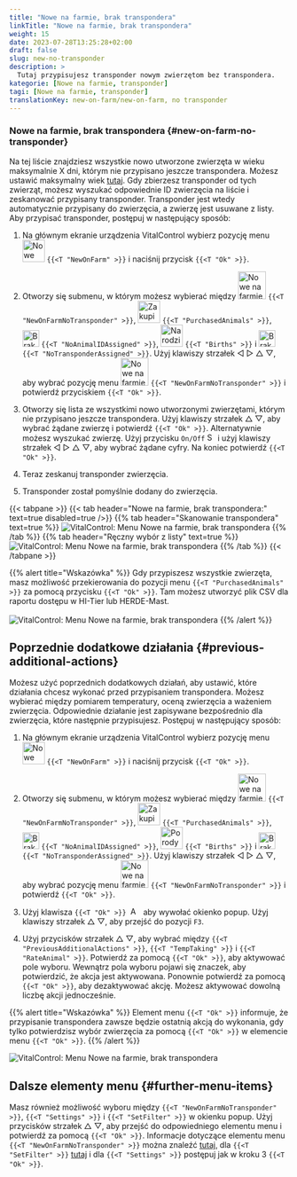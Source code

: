 ```yaml
---
title: "Nowe na farmie, brak transpondera"
linkTitle: "Nowe na farmie, brak transpondera"
weight: 15
date: 2023-07-28T13:25:28+02:00
draft: false
slug: new-no-transponder
description: >
  Tutaj przypisujesz transponder nowym zwierzętom bez transpondera.
kategorie: [Nowe na farmie, transponder]
tagi: [Nowe na farmie, transponder]
translationKey: new-on-farm/new-on-farm, no transponder
---
```

### Nowe na farmie, brak transpondera {#new-on-farm-no-transponder}

Na tej liście znajdziesz wszystkie nowo utworzone zwierzęta w wieku maksymalnie X dni, którym nie przypisano jeszcze transpondera. Możesz ustawić maksymalny wiek [tutaj](/en/docs/settings/animal-registration/#set-default-values). Gdy zbierzesz transponder od tych zwierząt, możesz wyszukać odpowiednie ID zwierzęcia na liście i zeskanować przypisany transponder. Transponder jest wtedy automatycznie przypisany do zwierzęcia, a zwierzę jest usuwane z listy. Aby przypisać transponder, postępuj w następujący sposób:

1. Na głównym ekranie urządzenia VitalControl wybierz pozycję menu <img src="/icons/main/new-on-farm.svg" width="40" align="bottom" alt="Nowe na farmie" /> `{{<T "NewOnFarm" >}}` i naciśnij przycisk `{{<T "Ok" >}}`.

2. Otworzy się submenu, w którym możesz wybierać między <img src="/icons/registration/new-on-farm-no-transponder.svg" width="50" align="bottom" alt="Nowe na farmie, brak transpondera" /> `{{<T "NewOnFarmNoTransponder" >}}`, <img src="/icons/main/new-on-farm.svg" width="40" align="bottom" alt="Zakupione zwierzęta" /> `{{<T "PurchasedAnimals" >}}`, <img src="/icons/registration/no-eartag-number.svg" width="30" align="bottom" alt="Brak krajowego ID zwierzęcia" /> `{{<T "NoAnimalIDAssigned" >}}`, <img src="/icons/main/births.svg" width="40" align="bottom" alt="Narodziny" /> `{{<T "Births" >}}` i <img src="/icons/registration/no-transponder.svg" width="30" align="bottom" alt="Brak przypisanego transpondera" /> `{{<T "NoTransponderAssigned" >}}`. Użyj klawiszy strzałek ◁ ▷ △ ▽, aby wybrać pozycję menu <img src="/icons/registration/new-on-farm-no-transponder.svg" width="50" align="bottom" alt="Nowe na farmie, brak transpondera" /> `{{<T "NewOnFarmNoTransponder" >}}` i potwierdź przyciskiem `{{<T "Ok" >}}`.

3. Otworzy się lista ze wszystkimi nowo utworzonymi zwierzętami, którym nie przypisano jeszcze transpondera. Użyj klawiszy strzałek △ ▽, aby wybrać żądane zwierzę i potwierdź `{{<T "Ok" >}}`. Alternatywnie możesz wyszukać zwierzę. Użyj przycisku `On/Off` <img src="/icons/footer/search.svg" width="15" align="bottom" alt="Search" /> i użyj klawiszy strzałek ◁ ▷ △ ▽, aby wybrać żądane cyfry. Na koniec potwierdź `{{<T "Ok" >}}`.

4. Teraz zeskanuj transponder zwierzęcia.

5. Transponder został pomyślnie dodany do zwierzęcia.

{{< tabpane >}}
{{< tab header="Nowe na farmie, brak transpondera:" text=true disabled=true />}}
{{% tab header="Skanowanie transpondera" text=true %}}
![VitalControl: Menu Nowe na farmie, brak transpondera](../images/notransponder-scan.png "Nowe na farmie, brak transpondera")
{{% /tab %}}
{{% tab header="Ręczny wybór z listy" text=true %}}
![VitalControl: Menu Nowe na farmie, brak transpondera](../images/notransponder.png "Nowe na farmie, brak transpondera")
{{% /tab %}}
{{< /tabpane >}}

{{% alert title="Wskazówka" %}}
Gdy przypiszesz wszystkie zwierzęta, masz możliwość przekierowania do pozycji menu `{{<T "PurchasedAnimals" >}}` za pomocą przycisku `{{<T "Ok" >}}`. Tam możesz utworzyć plik CSV dla raportu dostępu w HI-Tier lub HERDE-Mast. <br/>
<br/>
![VitalControl: Menu Nowe na farmie, brak transpondera](../images/redirect.png "Przekierowanie")
{{% /alert %}}

## Poprzednie dodatkowe działania {#previous-additional-actions}

Możesz użyć poprzednich dodatkowych działań, aby ustawić, które działania chcesz wykonać przed przypisaniem transpondera. Możesz wybierać między pomiarem temperatury, oceną zwierzęcia a ważeniem zwierzęcia. Odpowiednie działanie jest zapisywane bezpośrednio dla zwierzęcia, które następnie przypisujesz. Postępuj w następujący sposób:

1. Na głównym ekranie urządzenia VitalControl wybierz pozycję menu <img src="/icons/main/new-on-farm.svg" width="40" align="bottom" alt="Nowe na farmie" /> `{{<T "NewOnFarm" >}}` i naciśnij przycisk `{{<T "Ok" >}}`.

2. Otworzy się submenu, w którym możesz wybierać między <img src="/icons/registration/new-on-farm-no-transponder.svg" width="50" align="bottom" alt="Nowe na farmie, brak transpondera" /> `{{<T "NewOnFarmNoTransponder" >}}`, <img src="/icons/main/new-on-farm.svg" width="40" align="bottom" alt="Zakupione zwierzęta" /> `{{<T "PurchasedAnimals" >}}`, <img src="/icons/registration/no-eartag-number.svg" width="30" align="bottom" alt="Brak krajowego ID zwierzęcia" /> `{{<T "NoAnimalIDAssigned" >}}`, <img src="/icons/main/births.svg" width="40" align="bottom" alt="Porody" /> `{{<T "Births" >}}` i <img src="/icons/registration/no-transponder.svg" width="30" align="bottom" alt="Brak przypisanego transpondera" /> `{{<T "NoTransponderAssigned" >}}`. Użyj klawiszy strzałek ◁ ▷ △ ▽, aby wybrać pozycję menu <img src="/icons/registration/new-on-farm-no-transponder.svg" width="50" align="bottom" alt="Nowe na farmie, brak transpondera" /> `{{<T "NewOnFarmNoTransponder" >}}` i potwierdź `{{<T "Ok" >}}`.

3. Użyj klawisza `{{<T "Ok" >}}` &nbsp;<img src="/icons/footer/open-popup.svg" width="15" align="bottom" alt="Aufruf Popup" />&nbsp; aby wywołać okienko popup. Użyj klawiszy strzałek △ ▽, aby przejść do pozycji `F3`.

4. Użyj przycisków strzałek △ ▽, aby wybrać między `{{<T "PreviousAdditionalActions" >}}`, `{{<T "TempTaking" >}}` i `{{<T "RateAnimal" >}}`. Potwierdź za pomocą `{{<T "Ok" >}}`, aby aktywować pole wyboru. Wewnątrz pola wyboru pojawi się znaczek, aby potwierdzić, że akcja jest aktywowana. Ponownie potwierdź za pomocą `{{<T "Ok" >}}`, aby dezaktywować akcję. Możesz aktywować dowolną liczbę akcji jednocześnie.

{{% alert title="Wskazówka" %}}
Element menu `{{<T "Ok" >}}` informuje, że przypisanie transpondera zawsze będzie ostatnią akcją do wykonania, gdy tylko potwierdzisz wybór zwierzęcia za pomocą `{{<T "Ok" >}}` w elemencie menu `{{<T "Ok" >}}`.
{{% /alert %}}

![VitalControl: Menu Nowe na farmie, brak transpondera](../images/actions.png "Dodatkowe akcje")

## Dalsze elementy menu {#further-menu-items}

Masz również możliwość wyboru między `{{<T "NewOnFarmNoTransponder" >}}`, `{{<T "Settings" >}}` i `{{<T "SetFilter" >}}` w okienku popup. Użyj przycisków strzałek △ ▽, aby przejść do odpowiedniego elementu menu i potwierdź za pomocą `{{<T "Ok" >}}`. Informacje dotyczące elementu menu `{{<T "NewOnFarmNoTransponder" >}}` można znaleźć [tutaj](/en/docs/settings/animal-registration/#set-default-values), dla `{{<T "SetFilter" >}}` [tutaj](/en/docs/filter/) i dla `{{<T "Settings" >}}` postępuj jak w kroku 3 `{{<T "Ok" >}}`.
